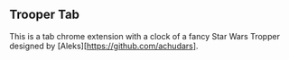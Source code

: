 ## Trooper Tab

This is a tab chrome extension with a clock of a fancy Star Wars Tropper designed by [Aleks][https://github.com/achudars].

